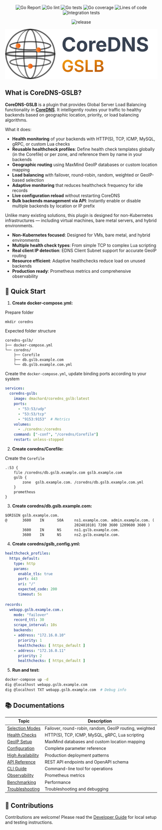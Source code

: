 <p align="center">
  <img src="https://goreportcard.com/badge/github.com/dmachard/coredns-gslb" alt="Go Report"/>
  <img src="https://img.shields.io/badge/go%20lint%20rules-8-green" alt="Go lint"/>
  <img src="https://img.shields.io/badge/go%20tests-142-green" alt="Go tests"/>
  <img src="https://img.shields.io/badge/go%20coverage-75%25-green" alt="Go coverage"/>
  <img src="https://img.shields.io/badge/lines%20of%20code-3262-blue" alt="Lines of code"/>
  <img src="https://img.shields.io/badge/integration%20tests-7-blue" alt="Integration tests"/>
</p>

<p align="center">
  <img src="https://img.shields.io/github/v/release/dmachard/coredns-gslb?logo=github&sort=semver" alt="release"/>
</p>

<p align="center">
  <img src="docs/coredns_gslb_logo.svg" alt="CoreDNS-GSLB"/>
</p>

## What is CoreDNS-GSLB?

**CoreDNS-GSLB** is a plugin that provides Global Server Load Balancing functionality in **[CoreDNS](https://coredns.io/)**. It intelligently routes your traffic to healthy backends based on geographic location, priority, or load balancing algorithms.

What it does:
- **Health monitoring** of your backends with HTTP(S), TCP, ICMP, MySQL, gRPC, or custom Lua checks
- **Reusable healthcheck profiles**: Define health check templates globally (in the Corefile) or per zone, and reference them by name in your backends
- **Geographic routing** using MaxMind GeoIP databases or custom location mapping
- **Load balancing** with failover, round-robin, random, weighted or GeoIP-based selection
- **Adaptive monitoring** that reduces healthcheck frequency for idle records
- **Live configuration reload** without restarting CoreDNS
- **Bulk backends management via API**: Instantly enable or disable multiple backends by location or IP prefix

Unlike many existing solutions, this plugin is designed for non-Kubernetes infrastructures — including virtual machines, bare metal servers, and hybrid environments.

- **Non-Kubernetes focused**: Designed for VMs, bare metal, and hybrid environments
- **Multiple health check types**: From simple TCP to complex Lua scripting
- **Real client IP detection**: EDNS Client Subnet support for accurate GeoIP routing  
- **Resource efficient**: Adaptive healthchecks reduce load on unused backends
- **Production ready**: Prometheus metrics and comprehensive observability

## 🚀 Quick Start

1. **Create docker-compose.yml:**

Prepare folder

```
mkdir coredns
```

Expected folder structure

```
coredns-gslb/
├── docker-compose.yml
└── coredns/
    ├── Corefile
    ├── db.gslb.example.com
    └── db.gslb.example.com.yml
```

Create the `docker-compose.yml`, update binding ports according to your system

```yaml
services:
  coredns-gslb:
    image: dmachard/coredns_gslb:latest
    ports:
      - "53:53/udp"
      - "53:53/tcp"
      - "9153:9153"  # Metrics
    volumes:
      - ./coredns:/coredns
    command: ["-conf", "/coredns/Corefile"]
    restart: unless-stopped
```
    
2. **Create coredns/Corefile:**

Create the `Corefile`

```
.:53 {
    file /coredns/db.gslb.example.com gslb.example.com
    gslb {
        zone  gslb.example.com. /coredns/db.gslb.example.com.yml
    }
    prometheus
}
```

3. **Create coredns/db.gslb.example.com:**

```
$ORIGIN gslb.example.com.
@       3600    IN      SOA     ns1.example.com. admin.example.com. (
                                2024010101 7200 3600 1209600 3600 )
        3600    IN      NS      ns1.gslb.example.com.
        3600    IN      NS      ns2.gslb.example.com.
```

4. **Create coredns/gslb_config.yml:**

```yaml
healthcheck_profiles:
  https_default:
    type: http
    params:
      enable_tls: true
      port: 443
      uri: "/"
      expected_code: 200
      timeout: 5s

records:
  webapp.gslb.example.com.:
    mode: "failover"
    record_ttl: 30
    scrape_interval: 10s
    backends:
    - address: "172.16.0.10"
      priority: 1
      healthchecks: [ https_default ]
    - address: "172.16.0.11"
      priority: 2
      healthchecks: [ https_default ]
```

5. **Run and test:**

```bash
docker-compose up -d
dig @localhost webapp.gslb.example.com
dig @localhost TXT webapp.gslb.example.com  # Debug info
```

## 📚 Documentations

| Topic | Description |
|-------|-------------|
| [Selection Modes](docs/modes.md) | Failover, round-robin, random, GeoIP routing, weighted |
| [Health Checks](docs/healthchecks.md) | HTTP(S), TCP, ICMP, MySQL, gRPC, Lua scripting |
| [GeoIP Setup](docs/configuration.md#geoip) | MaxMind databases and custom location mapping |
| [Configuration](docs/configuration.md) | Complete parameter reference |
| [High Availability](docs/architecture.md) | Production deployment patterns |
| [API Reference](docs/api.md) | REST API endpoints and OpenAPI schema |
| [CLI Guide](docs/cli.md) | Command-line tool for operations |
| [Observability](docs/observability.md) | Prometheus metrics |
| [Benchmarking](docs/benchmark.md) | Performance |
| [Troubleshooting](docs/troubleshooting.md) | Troubleshooting and debugging |

## 👥 Contributions

Contributions are welcome! Please read the [Developer Guide](CONTRIBUTING.md) for local setup and testing instructions.

